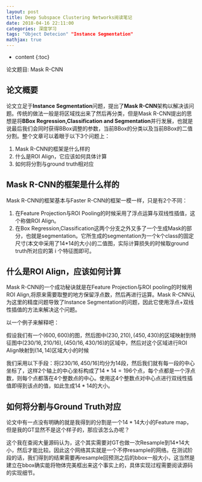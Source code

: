 ```yaml
---
layout: post
title: Deep Subspace Clustering Networks阅读笔记
date: 2018-04-16 22:11:00
categories: 深度学习
tags: "Object Detecion" "Instance Segmentation"
mathjax: true
---
```

* content
{:toc}

论文题目: Mask R-CNN


## 论文概要

论文立足于**Instance Segmentation**问题，提出了**Mask R-CNN**架构以解决该问题。传统的做法一般是将区域找出来了然后再分类，但是Mask R-CNN提出的思想是将**BBox Regression,Classification and Segmentation**并行发展，也就是说最后我们会同时获得BBox调整的参数，当前BBox的分类以及当前BBox的二值分割。整个文章可以着眼于以下3个问题上：

1. Mask R-CNN的框架是什么样的
2. 什么是ROI Align，它应该如何具体计算
3. 如何将分割与ground truth相对应




## Mask R-CNN的框架是什么样的

Mask R-CNN的框架基本与Faster R-CNN的框架一模一样，只是有2个不同：

1. 在Feature Projection与ROI Pooling的时候采用了浮点运算与双线性插值，这个称做ROI Align。
2. 在Box Regression,Classification这两个分支之外又多了一个生成Mask的部分，也就是segmentation。它所生成的segmentation为一个k个class的固定尺寸(本文中采用了14*14的大小)的二值图，实际计算损失的时候取ground truth所对应的第 i 个特征图即可。

## 什么是ROI Align，应该如何计算

Mask R-CNN的一个成功秘诀就是在Feature Projection与ROI pooling的时候用ROI Align,将原来需要取整的地方保留浮点数，然后再进行运算。Mask R-CNN认为这里的精度问题导致了Instance Segmentation的问题，因此它使用浮点+双线性插值的方法来解决这个问题。

以一个例子来解释吧：

假设我们有一个$(600,600)$的图，然后图中$(230,210),(450,430)$的区域映射到特征图中$(230/16,210/16),(450/16,430/16)$的区域中，然后对这个区域进行ROI Align映射到$(14,14)$区域大小的时候

我们采用以下手段：将$[230/16,450/16]$均分为14段，然后我们就有每一段的中心坐标了，这样2个轴上的中心坐标构成了$14*14=196$个点，每个点都是一个浮点数，则每个点都落在4个整数点的中心。使用这4个整数点对中心点进行双线性插值即得到该点的值，如此生成$14*14$的大小。

## 如何将分割与Ground Truth对应

论文中有一点没有明确的就是我得到的分割是一个$14*14$大小的Feature map，但是我的GT显然不是这个样子的，那应该怎么办呢？

这个我在查阅大量源码认为，这个其实需要对GT也做一次Resample到14*14大小，然后才能比较。因此这个网络其实就是一个不停resample的网络。在测试阶段的话，我们得到的结果需要再resample回预测之后的bbox一般大小，这当然是建立在bbox确实能将物体完美框出来这个事实上的，具体实现过程需要阅读源码的实现细节。





